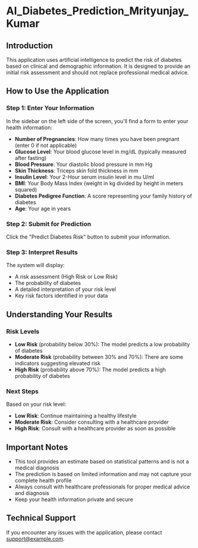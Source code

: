 # AI_Diabetes_Prediction_Mrityunjay_Kumar

## Introduction
This application uses artificial intelligence to predict the risk of diabetes based on clinical and demographic information. It is designed to provide an initial risk assessment and should not replace professional medical advice.

## How to Use the Application

### Step 1: Enter Your Information
In the sidebar on the left side of the screen, you'll find a form to enter your health information:

- **Number of Pregnancies**: How many times you have been pregnant (enter 0 if not applicable)
- **Glucose Level**: Your blood glucose level in mg/dL (typically measured after fasting)
- **Blood Pressure**: Your diastolic blood pressure in mm Hg
- **Skin Thickness**: Triceps skin fold thickness in mm
- **Insulin Level**: Your 2-Hour serum insulin level in mu U/ml
- **BMI**: Your Body Mass Index (weight in kg divided by height in meters squared)
- **Diabetes Pedigree Function**: A score representing your family history of diabetes
- **Age**: Your age in years

### Step 2: Submit for Prediction
Click the "Predict Diabetes Risk" button to submit your information.

### Step 3: Interpret Results
The system will display:
- A risk assessment (High Risk or Low Risk)
- The probability of diabetes
- A detailed interpretation of your risk level
- Key risk factors identified in your data

## Understanding Your Results

### Risk Levels
- **Low Risk** (probability below 30%): The model predicts a low probability of diabetes
- **Moderate Risk** (probability between 30% and 70%): There are some indicators suggesting elevated risk
- **High Risk** (probability above 70%): The model predicts a high probability of diabetes

### Next Steps
Based on your risk level:

- **Low Risk**: Continue maintaining a healthy lifestyle
- **Moderate Risk**: Consider consulting with a healthcare provider
- **High Risk**: Consult with a healthcare provider as soon as possible

## Important Notes
- This tool provides an estimate based on statistical patterns and is not a medical diagnosis
- The prediction is based on limited information and may not capture your complete health profile
- Always consult with healthcare professionals for proper medical advice and diagnosis
- Keep your health information private and secure

## Technical Support
If you encounter any issues with the application, please contact [support@example.com](mailto:support@example.com).
